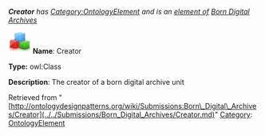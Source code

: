 ___Creator__ has [Category:OntologyElement](../../Category/OntologyElement.md "Category:OntologyElement") and is an [element of](../../Property/ElementOf.md "Property:ElementOf") [Born Digital Archives](../../Submissions/Born_Digital_Archives.md "Submissions:Born Digital Archives")_


  




[![Class](../../images/thumb/2/27/Class.gif/45px-Class.gif)](../../Image/Class.gif.md "Class")
__Name__: Creator 


__Type:__ owl:Class 


__Description__: The creator of a born digital archive unit 





Retrieved from "[http://ontologydesignpatterns.org/wiki/Submissions:Born\_Digital\_Archives/Creator](../../Submissions/Born_Digital_Archives/Creator.md)"
 [Category](http://ontologydesignpatterns.org/wiki/Special:Categories "Special:Categories"): [OntologyElement](../../Category/OntologyElement.md "Category:OntologyElement")